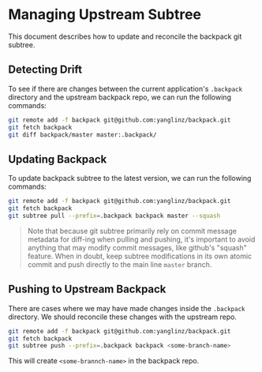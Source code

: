 # Managing Upstream Subtree

This document describes how to update and reconcile the backpack git subtree.

## Detecting Drift

To see if there are changes between the current application's `.backpack`
directory and the upstream backpack repo, we can run the following commands:

```sh
git remote add -f backpack git@github.com:yanglinz/backpack.git
git fetch backpack
git diff backpack/master master:.backpack/
```

## Updating Backpack

To update backpack subtree to the latest version, we can run the following
commands:

```sh
git remote add -f backpack git@github.com:yanglinz/backpack.git
git fetch backpack
git subtree pull --prefix=.backpack backpack master --squash
```

> Note that because git subtree primarily rely on commit message metadata for
> diff-ing when pulling and pushing, it's important to avoid anything that may
> modify commit messages, like github's "squash" feature. When in doubt, keep
> subtree modifications in its own atomic commit and push directly to the main
> line `master` branch.

## Pushing to Upstream Backpack

There are cases where we may have made changes inside the `.backpack` directory.
We should reconcile these changes with the upstream repo.

```sh
git remote add -f backpack git@github.com:yanglinz/backpack.git
git fetch backpack
git subtree push --prefix=.backpack backpack <some-branch-name>
```

This will create `<some-brannch-name>` in the backpack repo.
